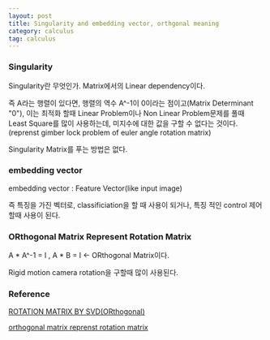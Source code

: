 ```yaml
---
layout: post
title: Singularity and embedding vector, orthgonal meaning
category: calculus
tag: calculus
---
```


### Singularity

Singularity란 무엇인가. Matrix에서의 Linear dependency이다.

즉 A라는 행렬이 있다면, 행렬의 역수 A^-1이 0이라는 점이고(Matrix Determinant "0"), 이는 최적화 할때 Linear Problem이나 Non Linear Problem문제를 풀때 Least Square를 많이 사용하는데, 미지수에 대한 값을 구할 수 없다는 것이다.(reprenst gimber lock problem of euler angle rotation matrix)

Singularity Matrix를 푸는 방법은 없다.


### embedding vector

embedding vector : Feature Vector(like input image)

즉 특징을 가진 벡터로, classificiation을 할 때 사용이 되거나, 특징 적인 control 제어할때 사용이 된다.


### ORthogonal Matrix Represent Rotation Matrix

A * A^-1 = I , A * B = I <- ORthogonal Matrix이다.

Rigid motion camera rotation을 구할때 많이 사용된다.


### Reference

[ROTATION MATRIX BY SVD(ORthogonal)](https://www.google.com/url?sa=i&url=https%3A%2F%2Fstackoverflow.com%2Fquestions%2F15940663%2Fcorrect-way-to-extract-translation-from-essential-matrix-through-svd&psig=AOvVaw3Ht5aWtri0DRZJ9-ov96TL&ust=1644734882795000&source=images&cd=vfe&ved=0CAsQjRxqFwoTCLj86oXJ-fUCFQAAAAAdAAAAABAe)

[orthogonal matrix reprenst rotation matrix](https://www.quora.com/What-is-the-difference-between-an-orthogonal-matrix-and-a-rotation-matrix)
